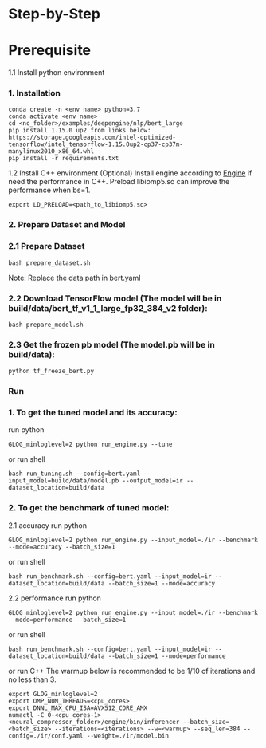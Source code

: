 Step-by-Step
============

# Prerequisite
1.1 Install python environment
### 1. Installation
  ```shell
  conda create -n <env name> python=3.7
  conda activate <env name>
  cd <nc_folder>/examples/deepengine/nlp/bert_large
  pip install 1.15.0 up2 from links below:
  https://storage.googleapis.com/intel-optimized-tensorflow/intel_tensorflow-1.15.0up2-cp37-cp37m-manylinux2010_x86_64.whl
  pip install -r requirements.txt
  ```
1.2 Install C++ environment (Optional)
Install engine according to [Engine](../../../../../docs/engine.md) if need the performance in C++.
Preload libiomp5.so can improve the performance when bs=1.
```
export LD_PRELOAD=<path_to_libiomp5.so>
```
### 2. Prepare Dataset and Model
### 2.1 Prepare Dataset
  ```shell
  bash prepare_dataset.sh
  ```
  Note: Replace the data path in bert.yaml

### 2.2 Download TensorFlow model (The model will be in build/data/bert_tf_v1_1_large_fp32_384_v2 folder):
  ```shell
  bash prepare_model.sh
  ```

### 2.3 Get the frozen pb model (The model.pb will be in build/data):
  ```shell
  python tf_freeze_bert.py
  ```

### Run

### 1. To get the tuned model and its accuracy:
  run python
  ```shell
  GLOG_minloglevel=2 python run_engine.py --tune
  ```
  or run shell
  ```shell
  bash run_tuning.sh --config=bert.yaml --input_model=build/data/model.pb --output_model=ir --dataset_location=build/data
  ```

### 2. To get the benchmark of tuned model:
  2.1 accuracy
  run python
  ```shell
  GLOG_minloglevel=2 python run_engine.py --input_model=./ir --benchmark --mode=accuracy --batch_size=1
  ```
  or run shell
  ```shell
  bash run_benchmark.sh --config=bert.yaml --input_model=ir --dataset_location=build/data --batch_size=1 --mode=accuracy
  ```

  2.2 performance
  run python
  ```shell
  GLOG_minloglevel=2 python run_engine.py --input_model=./ir --benchmark --mode=performance --batch_size=1
  ```
  or run shell
  ```shell
  bash run_benchmark.sh --config=bert.yaml --input_model=ir --dataset_location=build/data --batch_size=1 --mode=performance
  ```
  or run C++
  The warmup below is recommended to be 1/10 of iterations and no less than 3.
  ```
  export GLOG_minloglevel=2
  export OMP_NUM_THREADS=<cpu_cores>
  export DNNL_MAX_CPU_ISA=AVX512_CORE_AMX
  numactl -C 0-<cpu_cores-1> <neural_compressor_folder>/engine/bin/inferencer --batch_size=<batch_size> --iterations=<iterations> --w=<warmup> --seq_len=384 --config=./ir/conf.yaml --weight=./ir/model.bin
  ```

